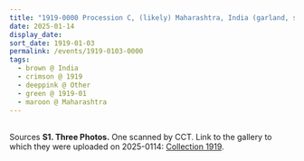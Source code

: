 ```yaml
---
title: "1919-0000 Procession C, (likely) Maharashtra, India (garland, smile, crossed hands around right leg, white and red sāṛī)"
date: 2025-01-14
display_date: 
sort_date: 1919-01-03
permalink: /events/1919-0103-0000
tags:
  - brown @ India
  - crimson @ 1919
  - deeppink @ Other
  - green @ 1919-01
  - maroon @ Maharashtra  
---
```


<br>

<wave-list>
  <list-title color="DarkSeaGreen" width="40">Sources</list-title>
  <list-item color="BlanchedAlmond"  width="280"><b>S1. Three Photos.</b> One scanned by CCT. Link to the gallery to which they were uploaded on 2025-0114: <a href="https://eternalmoments.smugmug.com/Collections/Yogi-Mahajan-Collection/1919">Collection 1919</a>.</list-item>
</wave-list>

<div style="text-align: center"><img src="" /></div>